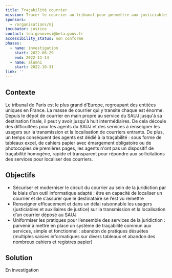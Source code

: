 ```yaml
---
title: Traçabilité courrier
mission: Tracer le courrier au tribunal pour permettre aux justiciables d'avoir un accusé reception de leur courrier
sponsors:
  - /organisations/mj
incubator: justice
contact: lea.genovesi@beta.gouv.fr
accessibility_status: non conforme
phases:
  - name: investigation
    start: 2022-06-29
    end: 2022-11-14
  - name: alumni
    start: 2022-10-31
link: ''
---
```

## Contexte

Le tribunal de Paris est le plus grand d'Europe, regroupant des entitées uniques en France. La masse de courrier qui y transite chaque est énorme. Depuis le dépot de courrier en main propre au service du SAUJ jusqu'à sa destination finale, il peut y avoir jusqu'à huit intermédiaires. De cela découle des difficultées pour les agents du SAUJ et des services à renseigner les usagers sur la transmission et la localisation de courriers entrants. De plus, un temps conséquent des agents est dédié à la traçabilité : sous forme de tableaux excel, de cahiers papier avec émargement obligatoire ou de photocopies de premières pages, les agents n'ont pas un dispositif de traçabilité homogène, rapide et transparent pour répondre aux sollicitations des services pour localiser des courriers.

## Objectifs

* Sécuriser et moderniser le circuit du courrier au sein de la juridiction par le biais d’un outil informatique adapté : être en capacité de localiser un courrier et de s’assurer que le destinataire se l’est vu remettre
* Renseigner efficacement et dans un délai raisonnable les usagers (justiciables et auxiliaires de justice) sur la transmission et la localisation d’un courrier déposé au SAUJ
* Uniformiser les pratiques pour l’ensemble des services de la juridiction : parvenir à mettre en place un système de traçabilité commun aux services, simple et fonctionnel : abandon de pratiques désuètes (multiples saisies informatiques sur divers tableaux et abandon des nombreux cahiers et registres papier)

## Solution

En investigation
